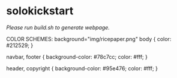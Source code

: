 # solokickstart

*Please run build.sh to generate webpage.*

COLOR SCHEMES:
background="img/ricepaper.png"
body {
    color: #212529;
    }
    
navbar, footer {
    background-color: #78c7cc;
    color: #fff;
    }
    
header, copyright {
    background-color: #95e476;
    color: #fff;
    }
